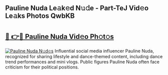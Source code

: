 ## Pauline Nuda Le𝚊k𝚎d N𝚞𝚍e - Part-TeJ Vid𝚎o Le𝚊ks Photos QwbKB

# <h2><a href="http://fbdyhxv.evod.top/?m=Pauline+Nuda">🔗 👉🔴 Pauline Nuda Vid𝚎o Ph𝚘t𝚘s</a></h2>

[![Pauline Nuda N𝚞d𝚎s](https://i.imgur.com/8V9OHl7.gif)](http://fbdyhxv.evod.top/?m=Pauline+Nuda)
Influential social media influencer Pauline Nuda, recognized for sharing lifestyle and dance-themed content, including dance trend performances and mini vlogs. Public figures Pauline Nuda often face criticism for their political positions. 

